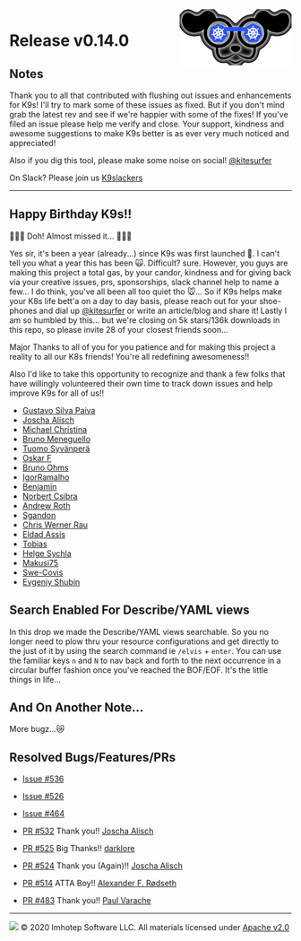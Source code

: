 <img src="https://raw.githubusercontent.com/derailed/k9s/master/assets/k9s_small.png" align="right" width="200" height="auto"/>

# Release v0.14.0

## Notes

Thank you to all that contributed with flushing out issues and enhancements for K9s! I'll try to mark some of these issues as fixed. But if you don't mind grab the latest rev and see if we're happier with some of the fixes! If you've filed an issue please help me verify and close. Your support, kindness and awesome suggestions to make K9s better is as ever very much noticed and appreciated!

Also if you dig this tool, please make some noise on social! [@kitesurfer](https://twitter.com/kitesurfer)

On Slack? Please join us [K9slackers](https://join.slack.com/t/k9sers/shared_invite/enQtOTA5MDEyNzI5MTU0LWQ1ZGI3MzliYzZhZWEyNzYxYzA3NjE0YTk1YmFmNzViZjIyNzhkZGI0MmJjYzhlNjdlMGJhYzE2ZGU1NjkyNTM)

---

## Happy Birthday K9s!!

🎉🥳🎊 Doh! Almost missed it... 🎉🥳🎊

 Yes sir, it's been a year (already...) since K9s was first launched 🎉. I can't tell you what a year this has been 🙀. Difficult? sure. However, you guys are making this project a total gas, by your candor, kindness and for giving back via your creative issues, prs, sponsorships, slack channel help to name a few... I do think, you've all been all too quiet tho 🐭... So if K9s helps make your K8s life bett'a on a day to day basis, please reach out for your shoe-phones and dial up [@kitesurfer](https://twitter.com/kitesurfer) or write an article/blog and share it! Lastly I am so humbled by this... but we're closing on 5k stars/136k downloads in this repo, so please invite 28 of your closest friends soon...

Major Thanks to all of you for you patience and for making this project a reality to all our K8s friends! You're all redefining awesomeness!!

Also I'd like to take this opportunity to recognize and thank a few folks that have willingly volunteered their own time to track down issues and help improve K9s for all of us!!

* [Gustavo Silva Paiva](https://github.com/paivagustavo)
* [Joscha Alisch](https://github.com/joscha-alisch)
* [Michael Christina](https://github.com/mcristina422)
* [Bruno Meneguello](https://github.com/bkmeneguello)
* [Tuomo Syvänperä](https://github.com/syvanpera)
* [Oskar F](https://github.com/fridokus)
* [Bruno Ohms](https://github.com/brunohms)
* [IgorRamalho](https://github.com/IgorRamalho)
* [Benjamin](https://github.com/binarycoded)
* [Norbert Csibra](https://github.com/ncsibra)
* [Andrew Roth](https://github.com/RothAndrew)
* [Sgandon](https://github.com/sgandon)
* [Chris Werner Rau](https://github.com/cwrau)
* [Eldad Assis](https://github.com/eldada)
* [Tobias](https://github.com/mycrEEpy)
* [Helge Sychla](https://github.com/hsychla)
* [Makusi75](https://github.com/Makusi75)
* [Swe-Covis](https://github.com/swe-covis)
* [Evgeniy Shubin](https://github.com/com30n)

## Search Enabled For Describe/YAML views

In this drop we made the Describe/YAML views searchable. So you no longer need to plow thru your resource configurations and get directly to the just of it by using the search command ie `/elvis` + `enter`. You can use the familiar keys `n` and `N` to nav back and forth to the next occurrence in a circular buffer fashion once you've reached the BOF/EOF. It's the little things in life...

## And On Another Note...

More bugz...😿

## Resolved Bugs/Features/PRs

* [Issue #536](https://github.com/kswapd/k13s/issues/536)
* [Issue #526](https://github.com/kswapd/k13s/issues/526)
* [Issue #464](https://github.com/kswapd/k13s/issues/464)

* [PR #532](https://github.com/kswapd/k13s/pull/532) Thank you!! [Joscha Alisch](https://github.com/joscha-alisch)
* [PR #525](https://github.com/kswapd/k13s/pull/525) Big Thanks!! [darklore](https://github.com/darklore)
* [PR #524](https://github.com/kswapd/k13s/pull/524) Thank you (Again)!! [Joscha Alisch](https://github.com/joscha-alisch)
* [PR #514](https://github.com/kswapd/k13s/pull/514) ATTA Boy!! [Alexander F. Rødseth](https://github.com/xyproto)
* [PR #483](https://github.com/kswapd/k13s/pull/483) Thank you!! [Paul Varache](https://github.com/paulvarache)

---

<img src="https://raw.githubusercontent.com/derailed/k9s/master/assets/imhotep_logo.png" width="32" height="auto"/> © 2020 Imhotep Software LLC. All materials licensed under [Apache v2.0](http://www.apache.org/licenses/LICENSE-2.0)
